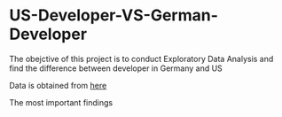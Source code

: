 # US-Developer-VS-German-Developer

The obejctive of this project is to conduct Exploratory Data Analysis and find the difference between developer in Germany and US 

Data is obtained from [here](https://www.kaggle.com/stackoverflow/stack-overflow-2018-developer-survey)

The most important findings 


